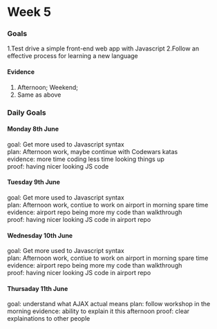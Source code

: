 # Week 5
### Goals

1.Test drive a simple front-end web app with Javascript
2.Follow an effective process for learning a new language

#### Evidence

1. Afternoon; Weekend;
2. Same as above

### Daily Goals

#### Monday 8th June

goal: Get more used to Javascript syntax </br>
plan: Afternoon work, maybe continue with Codewars katas </br>
evidence: more time coding less time looking things up </br>
proof: having nicer looking JS code </br>

#### Tuesday 9th June

goal: Get more used to Javascript syntax </br>
plan: Afternoon work, contiue to work on airport in morning spare time </br>
evidence: airport repo being more my code than walkthrough </br>
proof: having nicer looking JS code in airport repo </br>

#### Wednesday 10th June

goal: Get more used to Javascript syntax </br>
plan: Afternoon work, contiue to work on airport in morning spare time </br>
evidence: airport repo being more my code than walkthrough </br>
proof: having nicer looking JS code in airport repo </br>

#### Thursaday 11th June

goal: understand what AJAX actual means
plan: follow workshop in the morning
evidence: ability to explain it this afternoon
proof: clear explainations to other people
